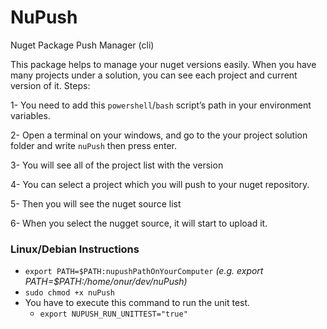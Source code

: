 # NuPush
Nuget Package Push Manager (cli)

This package helps to manage your nuget versions easily. When you have many projects under a solution, you can see each project and current version of it. 
Steps:

1- You need to add this `powershell`/`bash` script’s path in your environment variables.

2- Open a terminal on your windows, and go to the your project solution folder and write `nuPush` then press enter.

3- You will see all of the project list with the version

4- You can select a project which you will push to your nuget repository.

5- Then you will see the nuget source list

6- When you select the nugget source, it will start to upload it.


### Linux/Debian Instructions
* `export PATH=$PATH:nupushPathOnYourComputer` *(e.g. export PATH=$PATH:/home/onur/dev/nuPush)*
* `sudo chmod +x nuPush`
* You have to execute this command to run the unit test.
  - `export NUPUSH_RUN_UNITTEST="true"`
